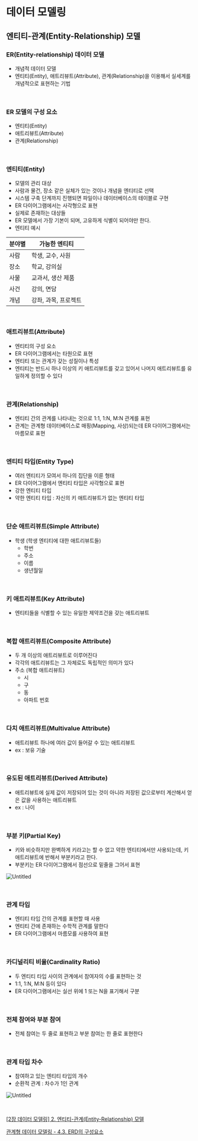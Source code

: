 # 데이터 모델링

## 엔티티-관계(Entity-Relationship) 모델

### ER(Entity-relationship) 데이터 모델

- 개념적 데이터 모델
- 엔티티(Entity), 애트리뷰트(Attribute), 관계(Relationship)을 이용해서 실세계를 개념적으로 표현하는 기법

<br>

### ER 모델의 구성 요소

- 엔티티(Entity)
- 애트리뷰트(Attribute)
- 관계(Relationship)

<br>

### 엔티티(Entity)

- 모델의 관리 대상
- 사람과 물건, 장소 같은 실체가 있는 것이나 개념을 엔티티로 선택
- 시스템 구축 단계까지 진행되면 파일이나 데이터베이스의 테이블로 구현
- ER 다이어그램에서는 사각형으로 표현
- 실제로 존재하는 대상들
- ER 모델에서 가장 기본이 되며, 고유하게 식별이 되어야만 한다.
- 엔티티 예시

| 분야별 | 가능한 엔티티 |
| --- | --- |
| 사람 | 학생, 교수, 사원 |
| 장소 | 학교, 강의실 |
| 사물 | 교과서, 생산 제품 |
| 사건 | 강의, 면담 |
| 개념 | 강좌, 과목, 프로젝트 |

<br>

### 애트리뷰트(Attribute)

- 엔티티의 구성 요소
- ER 다이어그램에서는 타원으로 표현
- 엔티티 또는 관계가 갖는 성질이나 특성
- 엔티티는 반드시 하나 이상의 키 애트리뷰트를 갖고 있어서 나머지 애트리뷰트를 유일하게 정의할 수 있다

<br>

### 관계(Relationship)

- 엔티티 간의 관계를 나타내는 것으로 1:1, 1:N, M:N 관계를 표현
- 관계는 관계형 데이터베이스로 매핑(Mapping, 사상)되는데 ER 다이어그램에서는 마름모로 표현

<br>

### 엔티티 타입(Entity Type)

- 여러 엔티티가 모여서 하나의 집단을 이룬 형태
- ER 다이어그램에서 엔티티 타입은 사각형으로 표현
- 강한 엔티티 타입
- 약한 엔티티 타입 : 자신의 키 애트리뷰트가 없는 엔티티 타입

<br>

### 단순 애트리뷰트(Simple Attribute)

- 학생 (학생 엔티티에 대한 애트리뷰트들)
    - 학번
    - 주소
    - 이름
    - 생년월일

<br>

### 키 애트리뷰트(Key Attribute)

- 엔티티들을 식별할 수 있는 유일한 제약조건을 갖는 애트리뷰트

<br>

### 복합 애트리뷰트(Composite Attribute)

- 두 개 이상의 애트리뷰트로 이루어진다
- 각각의 애트리뷰트는 그 자체로도 독립적인 의미가 있다
- 주소 (복합 애트리뷰트)
    - 시
    - 구
    - 동
    - 아파트 번호

<br>

### 다치 애트리뷰트(Multivalue Attribute)

- 애트리뷰트 하나에 여러 값이 들어갈 수 있는 애트리뷰트
- ex : 보유 기술

<br>

### 유도된 애트리뷰트(Derived Attribute)

- 애트리뷰트에 실제 값이 저장되어 있는 것이 아니라 저장된 값으로부터 계산해서 얻은 값을 사용하는 애트리뷰트
- ex : 나이

<br>

### 부분 키(Partial Key)

- 키와 비슷하지만 완벽하게 키라고는 할 수 없고 약한 엔티티에서만 사용되는데, 키 애트리뷰트에 반해서 부분키라고 한다.
- 부분키는 ER 다이어그램에서 점선으로 밑줄을 그어서 표현

![Untitled](%E1%84%83%E1%85%A6%E1%84%8B%E1%85%B5%E1%84%90%E1%85%A5%20%E1%84%86%E1%85%A9%E1%84%83%E1%85%A6%E1%86%AF%E1%84%85%E1%85%B5%E1%86%BC%20fcde4033e0f441569f3af94ebe91035e/Untitled.png)

<br>

### 관계 타입

- 엔티티 타입 간의 관계를 표현할 때 사용
- 엔티티 간에 존재하는 수학적 관계를 말한다
- ER 다이어그램에서 마름모를 사용하여 표현

<br>

### 카디널리티 비율(Cardinality Ratio)

- 두 엔티티 타입 사이의 관계에서 참여자의 수를 표현하는 것
- 1:1, 1:N, M:N 등이 있다
- ER 다이어그램에서는 실선 위에 1 또는 N을 표기해서 구분

<br>

### 전체 참여와 부분 참여

- 전체 참여는 두 줄로 표현하고 부분 참여는 한 줄로 표현한다

<br>

### 관계 타입 차수

- 참여하고 있는 엔티티 타입의 개수
- 순환적 관계 : 차수가 1인 관계

![Untitled](%E1%84%83%E1%85%A6%E1%84%8B%E1%85%B5%E1%84%90%E1%85%A5%20%E1%84%86%E1%85%A9%E1%84%83%E1%85%A6%E1%86%AF%E1%84%85%E1%85%B5%E1%86%BC%20fcde4033e0f441569f3af94ebe91035e/Untitled%201.png)

<br>

[[2장 데이터 모델링] 2. 엔티티-관계(Entity-Relationship) 모델](https://www.youtube.com/watch?v=qm8cqItjIPo)

[관계형 데이터 모델링 - 4.3. ERD의 구성요소](https://www.youtube.com/watch?v=E6LbuLoU6rc)